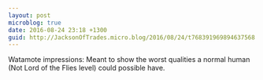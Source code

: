 ```yaml
---
layout: post
microblog: true
date: 2016-08-24 23:18 +1300
guid: http://JacksonOfTrades.micro.blog/2016/08/24/t768391969894637568.html
---
```

Watamote impressions: Meant to show the worst qualities a normal human (Not Lord of the Flies level) could possible have.
